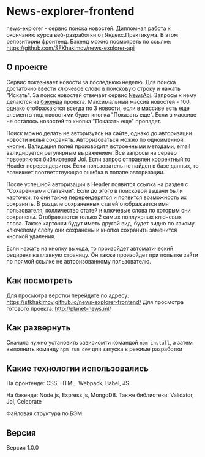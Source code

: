 # News-explorer-frontend

news-explorer - сервис поиска новостей. Дипломная работа к окончанию курса веб-разработки от Яндекс.Практикума. В этом репозитории фронтенд. Бэкенд можно посмотреть по ссылке:
https://github.com/SFKhakimov/news-explorer-api

## О проекте

Сервис показывает новости за последнюю неделю. Для поиска достаточно ввести ключевое слово в поисковую строку и нажать "Искать". За поиск новостей отвечает сервис [NewsApi](https://newsapi.org/). Запросы к нему делаются из [бэкенда](https://github.com/SFKhakimov/news-explorer-api) проекта. Максимальный массив новостей - 100, однако отображаются всегда по 3 новости, если в массиве есть еще элементы под нвоостями будет кнопка "Показать еще". Если в массиве не осталось новостей то кнопка "Показать еще" пропадет. 

Поиск можно делать не авторизуясь на сайте, однако до авторизации новости нелья сохранять. Авторизоваться можно по одноименной кнопке. Валидация полей производитя встроенными методами, email валидируется регулярным выражением. Все запросы на сервер првоеряются библиотекой Joi. Если запрос отправлен корректный то Header перерендерится. Если пользователь не найден в базе данных, то возникнет соответствующая ошибка в попапе авторизации. 

После успешной авторизации в Header появится ссылка на раздел с "Сохаренными статьями". Если до этого в поисковой выдачи были карточки, то они также перерендерятся и появится возможность их сохранять. В разделе сохраненных статей отображается имя пользователя, колличество статей и ключевые слова по которым они сохранены. Отображаются только 2 самых поплуярных ключевых слова. Также карточки будут иметь другой вид, будет видно по какому ключевому слову они сохранены и кнопка сохранить заменится кнопкой удаления. 

Если нажать на кнопку выхода, то произойдет автоматический редирект на главную страницу. Он также произойдет при попытке зайти по прямой ссылке не авторизованному пользователю.

## Как посмотреть

Для просмотра верстки перейдите по адресу: https://sfkhakimov.github.io/news-explorer-frontend/
Для просмотра готового проекта: http://planet-news.ml/

## Как развернуть

Сначала нужно установить зависиомти командой `npm install`, а затем выполнить команду `npm run dev` для запуска в режиме разработки

## Какие технологии использовались

На фронтенде: CSS, HTML, Webpack, Babel, JS

На бэкенде: Node.js, Express.js, MongoDB. Также библиотеки: Validator, Joi, Celebrate

Файловая структура по БЭМ.

## Версия

Версия 1.0.0
